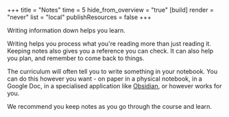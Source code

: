 +++
title = "Notes"
time = 5
hide_from_overview = "true"
[build]
  render = "never"
  list = "local"
  publishResources = false
+++

Writing information down helps you learn.

Writing helps you process what you're reading more than just reading it. Keeping notes also gives you a reference you can check. It can also help you plan, and remember to come back to things.

The curriculum will often tell you to write something in your notebook. You can do this however you want - on paper in a physical notebook, in a Google Doc, in a specialised application like [Obsidian](https://obsidian.md/), or however works for you.

We recommend you keep notes as you go through the course and learn.
